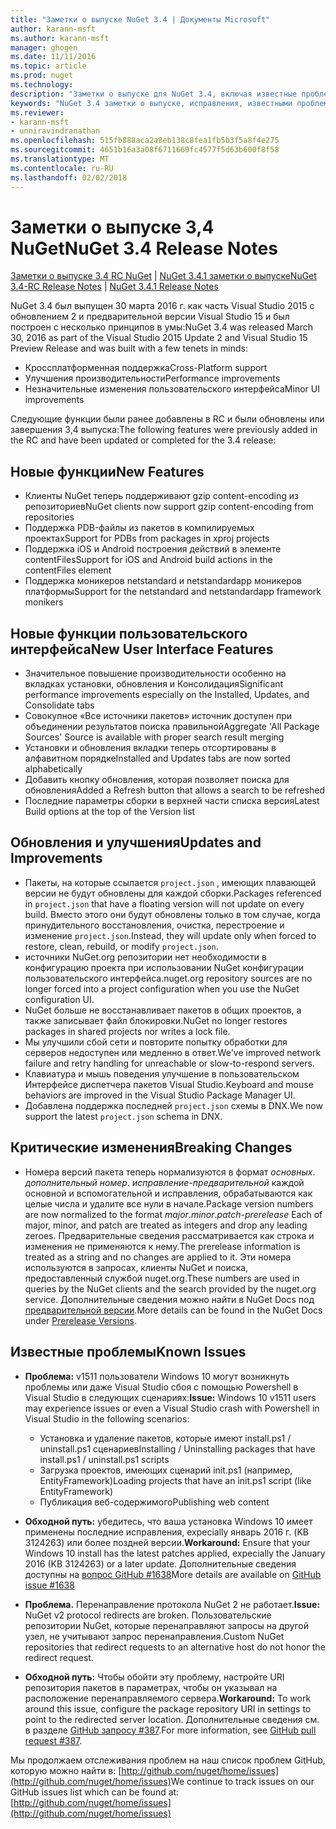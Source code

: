 ```yaml
---
title: "Заметки о выпуске NuGet 3.4 | Документы Microsoft"
author: karann-msft
ms.author: karann-msft
manager: ghogen
ms.date: 11/11/2016
ms.topic: article
ms.prod: nuget
ms.technology: 
description: "Заметки о выпуске для NuGet 3.4, включая известные проблемы, исправленные ошибки, добавленные функции и DCR."
keywords: "NuGet 3.4 заметки о выпуске, исправления, известными проблемами, добавлены функции, DCR"
ms.reviewer:
- karann-msft
- unniravindranathan
ms.openlocfilehash: 515fb888aca2a8eb138c8fea1fb5b3f5a8f4e275
ms.sourcegitcommit: 4651b16a3a08f6711669fc4577f5d63b600f8f58
ms.translationtype: MT
ms.contentlocale: ru-RU
ms.lasthandoff: 02/02/2018
---
```

# <a name="nuget-34-release-notes"></a><span data-ttu-id="cbc90-104">Заметки о выпуске 3,4 NuGet</span><span class="sxs-lookup"><span data-stu-id="cbc90-104">NuGet 3.4 Release Notes</span></span>

<span data-ttu-id="cbc90-105">[Заметки о выпуске 3.4 RC NuGet](../release-notes/nuget-3.4-RC.md) | [NuGet 3.4.1 заметки о выпуске](../release-notes/nuget-3.4.1.md)</span><span class="sxs-lookup"><span data-stu-id="cbc90-105">[NuGet 3.4-RC Release Notes](../release-notes/nuget-3.4-RC.md) | [NuGet 3.4.1 Release Notes](../release-notes/nuget-3.4.1.md)</span></span>

<span data-ttu-id="cbc90-106">NuGet 3.4 был выпущен 30 марта 2016 г. как часть Visual Studio 2015 с обновлением 2 и предварительной версии Visual Studio 15 и был построен с несколько принципов в умы:</span><span class="sxs-lookup"><span data-stu-id="cbc90-106">NuGet 3.4 was released March 30, 2016 as part of the Visual Studio 2015 Update 2 and Visual Studio 15 Preview Release and was built with a few tenets in minds:</span></span>

*  <span data-ttu-id="cbc90-107">Кроссплатформенная поддержка</span><span class="sxs-lookup"><span data-stu-id="cbc90-107">Cross-Platform support</span></span>
*  <span data-ttu-id="cbc90-108">Улучшения производительности</span><span class="sxs-lookup"><span data-stu-id="cbc90-108">Performance improvements</span></span>
*  <span data-ttu-id="cbc90-109">Незначительные изменения пользовательского интерфейса</span><span class="sxs-lookup"><span data-stu-id="cbc90-109">Minor UI improvements</span></span>

<span data-ttu-id="cbc90-110">Следующие функции были ранее добавлены в RC и были обновлены или завершения 3,4 выпуска:</span><span class="sxs-lookup"><span data-stu-id="cbc90-110">The following features were previously added in the RC and have been updated or completed for the 3.4 release:</span></span>

## <a name="new-features"></a><span data-ttu-id="cbc90-111">Новые функции</span><span class="sxs-lookup"><span data-stu-id="cbc90-111">New Features</span></span>

* <span data-ttu-id="cbc90-112">Клиенты NuGet теперь поддерживают gzip content-encoding из репозиториев</span><span class="sxs-lookup"><span data-stu-id="cbc90-112">NuGet clients now support gzip content-encoding from repositories</span></span>
* <span data-ttu-id="cbc90-113">Поддержка PDB-файлы из пакетов в компилируемых проектах</span><span class="sxs-lookup"><span data-stu-id="cbc90-113">Support for PDBs from packages in xproj projects</span></span>
* <span data-ttu-id="cbc90-114">Поддержка iOS и Android построения действий в элементе contentFiles</span><span class="sxs-lookup"><span data-stu-id="cbc90-114">Support for iOS and Android build actions in the contentFiles element</span></span>
* <span data-ttu-id="cbc90-115">Поддержка моникеров netstandard и netstandardapp моникеров платформы</span><span class="sxs-lookup"><span data-stu-id="cbc90-115">Support for the netstandard and netstandardapp framework monikers</span></span>

## <a name="new-user-interface-features"></a><span data-ttu-id="cbc90-116">Новые функции пользовательского интерфейса</span><span class="sxs-lookup"><span data-stu-id="cbc90-116">New User Interface Features</span></span>

* <span data-ttu-id="cbc90-117">Значительное повышение производительности особенно на вкладках установки, обновления и Консолидация</span><span class="sxs-lookup"><span data-stu-id="cbc90-117">Significant performance improvements especially on the Installed, Updates, and Consolidate tabs</span></span>
* <span data-ttu-id="cbc90-118">Совокупное «Все источники пакетов» источник доступен при объединении результатов поиска правильной</span><span class="sxs-lookup"><span data-stu-id="cbc90-118">Aggregate 'All Package Sources' Source is available with proper search result merging</span></span>
* <span data-ttu-id="cbc90-119">Установки и обновления вкладки теперь отсортированы в алфавитном порядке</span><span class="sxs-lookup"><span data-stu-id="cbc90-119">Installed and Updates tabs are now sorted alphabetically</span></span>
* <span data-ttu-id="cbc90-120">Добавить кнопку обновления, которая позволяет поиска для обновления</span><span class="sxs-lookup"><span data-stu-id="cbc90-120">Added a Refresh button that allows a search to be refreshed</span></span>
* <span data-ttu-id="cbc90-121">Последние параметры сборки в верхней части списка версия</span><span class="sxs-lookup"><span data-stu-id="cbc90-121">Latest Build options at the top of the Version list</span></span>

## <a name="updates-and-improvements"></a><span data-ttu-id="cbc90-122">Обновления и улучшения</span><span class="sxs-lookup"><span data-stu-id="cbc90-122">Updates and Improvements</span></span>

* <span data-ttu-id="cbc90-123">Пакеты, на которые ссылается `project.json` , имеющих плавающей версии не будут обновлены для каждой сборки.</span><span class="sxs-lookup"><span data-stu-id="cbc90-123">Packages referenced in `project.json` that have a floating version will not update on every build.</span></span> <span data-ttu-id="cbc90-124">Вместо этого они будут обновлены только в том случае, когда принудительного восстановления, очистка, перестроение и изменение `project.json`.</span><span class="sxs-lookup"><span data-stu-id="cbc90-124">Instead, they will update only when forced to restore, clean, rebuild, or modify `project.json`.</span></span>
* <span data-ttu-id="cbc90-125">источники NuGet.org репозитории нет необходимости в конфигурацию проекта при использовании NuGet конфигурации пользовательского интерфейса.</span><span class="sxs-lookup"><span data-stu-id="cbc90-125">nuget.org repository sources are no longer forced into a project configuration when you use the NuGet configuration UI.</span></span>
* <span data-ttu-id="cbc90-126">NuGet больше не восстанавливает пакетов в общих проектов, а также записывает файл блокировки.</span><span class="sxs-lookup"><span data-stu-id="cbc90-126">NuGet no longer restores packages in shared projects nor writes a lock file.</span></span>
* <span data-ttu-id="cbc90-127">Мы улучшили сбой сети и повторите попытку обработки для серверов недоступен или медленно в ответ.</span><span class="sxs-lookup"><span data-stu-id="cbc90-127">We've improved network failure and retry handling for unreachable or slow-to-respond servers.</span></span>
* <span data-ttu-id="cbc90-128">Клавиатура и мышь поведения улучшение в пользовательском Интерфейсе диспетчера пакетов Visual Studio.</span><span class="sxs-lookup"><span data-stu-id="cbc90-128">Keyboard and mouse behaviors are improved in the Visual Studio Package Manager UI.</span></span>
* <span data-ttu-id="cbc90-129">Добавлена поддержка последней `project.json` схемы в DNX.</span><span class="sxs-lookup"><span data-stu-id="cbc90-129">We now support the latest `project.json` schema in DNX.</span></span>

## <a name="breaking-changes"></a><span data-ttu-id="cbc90-130">Критические изменения</span><span class="sxs-lookup"><span data-stu-id="cbc90-130">Breaking Changes</span></span>

* <span data-ttu-id="cbc90-131">Номера версий пакета теперь нормализуются в формат *основных*. *дополнительный номер*. *исправление*-*предварительной* каждой основной и вспомогательной и исправления, обрабатываются как целые числа и удалите все нули в начале.</span><span class="sxs-lookup"><span data-stu-id="cbc90-131">Package version numbers are now normalized to the format *major*.*minor*.*patch*-*prerelease*   Each of major, minor, and patch are treated as integers and drop any leading zeroes.</span></span>  <span data-ttu-id="cbc90-132">Предварительные сведения рассматривается как строка и изменения не применяются к нему.</span><span class="sxs-lookup"><span data-stu-id="cbc90-132">The prerelease information is treated as a string and no changes are applied to it.</span></span> <span data-ttu-id="cbc90-133">Эти номера используются в запросах, клиенты NuGet и поиска, предоставленный службой nuget.org.</span><span class="sxs-lookup"><span data-stu-id="cbc90-133">These numbers are used in queries by the NuGet clients and the search provided by the nuget.org service.</span></span>  <span data-ttu-id="cbc90-134">Дополнительные сведения можно найти в NuGet Docs под [предварительной версии](../create-packages/prerelease-packages.md).</span><span class="sxs-lookup"><span data-stu-id="cbc90-134">More details can be found in the NuGet Docs under [Prerelease Versions](../create-packages/prerelease-packages.md).</span></span>

## <a name="known-issues"></a><span data-ttu-id="cbc90-135">Известные проблемы</span><span class="sxs-lookup"><span data-stu-id="cbc90-135">Known Issues</span></span>

* <span data-ttu-id="cbc90-136">**Проблема:** v1511 пользователи Windows 10 могут возникнуть проблемы или даже Visual Studio сбоя с помощью Powershell в Visual Studio в следующих сценариях:</span><span class="sxs-lookup"><span data-stu-id="cbc90-136">**Issue:** Windows 10 v1511 users may experience issues or even a Visual Studio crash with Powershell in Visual Studio in the following scenarios:</span></span>
    * <span data-ttu-id="cbc90-137">Установка и удаление пакетов, которые имеют install.ps1 / uninstall.ps1 сценариев</span><span class="sxs-lookup"><span data-stu-id="cbc90-137">Installing / Uninstalling packages that have install.ps1 / uninstall.ps1 scripts</span></span>
    * <span data-ttu-id="cbc90-138">Загрузка проектов, имеющих сценарий init.ps1 (например, EntityFramework)</span><span class="sxs-lookup"><span data-stu-id="cbc90-138">Loading projects that have an init.ps1 script (like EntityFramework)</span></span>
    * <span data-ttu-id="cbc90-139">Публикация веб-содержимого</span><span class="sxs-lookup"><span data-stu-id="cbc90-139">Publishing web content</span></span>

* <span data-ttu-id="cbc90-140">**Обходной путь:** убедитесь, что ваша установка Windows 10 имеет применены последние исправления, expecially январь 2016 г. (KB 3124263) или более поздней версии.</span><span class="sxs-lookup"><span data-stu-id="cbc90-140">**Workaround:** Ensure that your Windows 10 install has the latest patches applied, expecially the January 2016 (KB 3124263) or a later update.</span></span>  <span data-ttu-id="cbc90-141">Дополнительные сведения доступны на [вопрос GitHub #1638](http://github.com/nuget/home/issues/1638)</span><span class="sxs-lookup"><span data-stu-id="cbc90-141">More details are available on [GitHub issue #1638](http://github.com/nuget/home/issues/1638)</span></span>

* <span data-ttu-id="cbc90-142">**Проблема.** Перенаправление протокола NuGet 2 не работает.</span><span class="sxs-lookup"><span data-stu-id="cbc90-142">**Issue:** NuGet v2 protocol redirects are broken.</span></span>
<span data-ttu-id="cbc90-143">Пользовательские репозитории NuGet, которые перенаправляют запросы на другой узел, не учитывают запрос перенаправления.</span><span class="sxs-lookup"><span data-stu-id="cbc90-143">Custom NuGet repositories that redirect requests to an alternative host do not honor the redirect request.</span></span>
* <span data-ttu-id="cbc90-144">**Обходной путь:** Чтобы обойти эту проблему, настройте URI репозитория пакетов в параметрах, чтобы он указывал на расположение перенаправляемого сервера.</span><span class="sxs-lookup"><span data-stu-id="cbc90-144">**Workaround:**  To work around this issue, configure the package repository URI in settings to point to the redirected server location.</span></span>
<span data-ttu-id="cbc90-145">Дополнительные сведения см. в разделе [GitHub запросу #387](https://github.com/NuGet/NuGet.Client/pull/387).</span><span class="sxs-lookup"><span data-stu-id="cbc90-145">For more information, see [GitHub pull request #387](https://github.com/NuGet/NuGet.Client/pull/387).</span></span>

<span data-ttu-id="cbc90-146">Мы продолжаем отслеживания проблем на наш список проблем GitHub, которую можно найти в: [http://github.com/nuget/home/issues](http://github.com/nuget/home/issues)</span><span class="sxs-lookup"><span data-stu-id="cbc90-146">We continue to track issues on our GitHub issues list which can be found at: [http://github.com/nuget/home/issues](http://github.com/nuget/home/issues)</span></span>